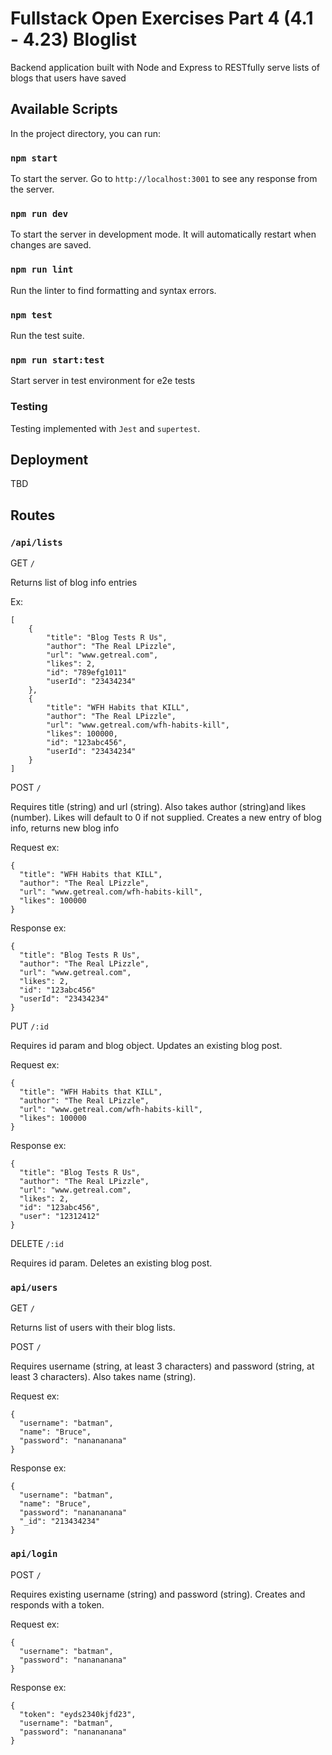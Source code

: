 # Fullstack Open Exercises Part 4 (4.1 - 4.23) Bloglist

Backend application built with Node and Express to RESTfully serve lists of blogs that users have saved

## Available Scripts

In the project directory, you can run:

### `npm start`

To start the server. Go to `http://localhost:3001` to see any response from the server.

### `npm run dev`

To start the server in development mode. It will automatically restart when changes are saved.

### `npm run lint`

Run the linter to find formatting and syntax errors.

### `npm test`

Run the test suite.

### `npm run start:test`

Start server in test environment for e2e tests

### Testing

Testing implemented with `Jest` and `supertest`.

## Deployment

TBD

## Routes

### `/api/lists`

GET `/`

Returns list of blog info entries

Ex:
```
[
    {
        "title": "Blog Tests R Us",
        "author": "The Real LPizzle",
        "url": "www.getreal.com",
        "likes": 2,
        "id": "789efg1011"
        "userId": "23434234"
    },
    {
        "title": "WFH Habits that KILL",
        "author": "The Real LPizzle",
        "url": "www.getreal.com/wfh-habits-kill",
        "likes": 100000,
        "id": "123abc456",
        "userId": "23434234"
    }
]
```

POST `/`

Requires title (string) and  url (string). Also takes author (string)and likes (number). Likes will default to 0 if not supplied. Creates a new entry of blog info, returns new blog info

Request ex:
```
{
  "title": "WFH Habits that KILL",
  "author": "The Real LPizzle",
  "url": "www.getreal.com/wfh-habits-kill",
  "likes": 100000
}
```

Response ex:
```
{
  "title": "Blog Tests R Us",
  "author": "The Real LPizzle",
  "url": "www.getreal.com",
  "likes": 2,
  "id": "123abc456"
  "userId": "23434234"
}
```

PUT `/:id`

Requires id param and blog object. Updates an existing blog post.

Request ex:
```
{
  "title": "WFH Habits that KILL",
  "author": "The Real LPizzle",
  "url": "www.getreal.com/wfh-habits-kill",
  "likes": 100000
}
```

Response ex:
```
{
  "title": "Blog Tests R Us",
  "author": "The Real LPizzle",
  "url": "www.getreal.com",
  "likes": 2,
  "id": "123abc456",
  "user": "12312412"
}
```

DELETE `/:id`

Requires id param. Deletes an existing blog post.

### `api/users`

GET `/`

Returns list of users with their blog lists.

POST `/`

Requires username (string, at least 3 characters) and password (string, at least 3 characters). Also takes name (string).

Request ex:
```
{
  "username": "batman",
  "name": "Bruce",
  "password": "nanananana"
}
```

Response ex:
```
{
  "username": "batman",
  "name": "Bruce",
  "password": "nanananana"
  "_id": "213434234"
}
```

### `api/login`

POST `/`

Requires existing username (string) and password (string). Creates and responds with a token.

Request ex:
```
{
  "username": "batman",
  "password": "nanananana"
}
```

Response ex:
```
{
  "token": "eyds2340kjfd23",
  "username": "batman",
  "password": "nanananana"
}
```